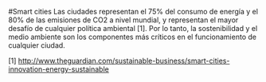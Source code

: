 #Smart cities
Las ciudades representan el 75% del consumo de energía y el 80% de las emisiones de CO2 a nivel mundial, y representan el mayor desafío de cualquier política ambiental [1]. Por lo tanto, la sostenibilidad y el medio ambiente son los componentes más críticos en el funcionamiento de cualquier ciudad.

[1] http://www.theguardian.com/sustainable-business/smart-cities-innovation-energy-sustainable
